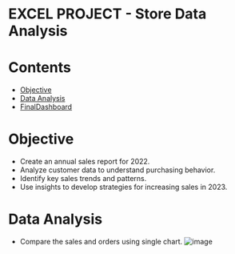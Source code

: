 <h1>EXCEL PROJECT - Store Data Analysis</h1>

<h1>Contents</h1>
<ul>
  <li><a href="#Objective">Objective</a></li>
  <li><a href="#DataAnalysis">Data Analysis</a></li>
  <li><a href="#FinalDashboard">FinalDashboard</a></li>
</ul>

<h1><a name="Objective">Objective</a></h1>
<p>
  
  - Create an annual sales report for 2022.
  - Analyze customer data to understand purchasing behavior.
  - Identify key sales trends and patterns.
  - Use insights to develop strategies for increasing sales in 2023.
</p>

<h1><a name="DataAnalysis">Data Analysis</a></h1>
<p>

  - Compare the sales and orders using single chart.
![image](https://github.com/singhadarsh9191/Store-Data-Analysis-Excel/assets/135518627/61a23592-8945-4eb7-8c6a-26a6a0687ef4)

</p>


